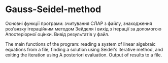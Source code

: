 # Gauss-Seidel-method
Основні функції програми: 
зчитування СЛАР з файлу, знаходження роз'вязку ітераційним методом Зейделя і вихід з ітерації за допомогою Апостеріорної оцінки. 
Вивід результатів у файл.

The main functions of the program: 
reading a system of linear algebraic equations from a file, finding a solution using Seidel's iterative method, and exiting the iteration using A posteriori evaluation. 
Output of results to a file.
